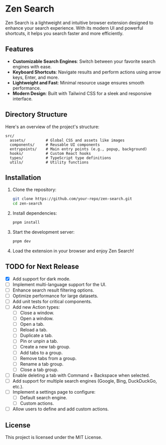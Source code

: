 # Zen Search

Zen Search is a lightweight and intuitive browser extension designed to enhance your search experience. With its modern UI and powerful shortcuts, it helps you search faster and more efficiently.

## Features

- **Customizable Search Engines**: Switch between your favorite search engines with ease.
- **Keyboard Shortcuts**: Navigate results and perform actions using arrow keys, Enter, and more.
- **Lightweight and Fast**: Minimal resource usage ensures smooth performance.
- **Modern Design**: Built with Tailwind CSS for a sleek and responsive interface.

## Directory Structure

Here's an overview of the project's structure:

```
src/
  assets/         # Global CSS and assets like images
  components/     # Reusable UI components
  entrypoints/    # Main entry points (e.g., popup, background)
  hooks/          # Custom React hooks
  types/          # TypeScript type definitions
  utils/          # Utility functions
```

## Installation

1. Clone the repository:
   ```bash
   git clone https://github.com/your-repo/zen-search.git
   cd zen-search
   ```

2. Install dependencies:
   ```bash
   pnpm install
   ```

3. Start the development server:
   ```bash
   pnpm dev
   ```

4. Load the extension in your browser and enjoy Zen Search!

## TODO for Next Release

- [x] Add support for dark mode.
- [ ] Implement multi-language support for the UI.
- [ ] Enhance search result filtering options.
- [ ] Optimize performance for large datasets.
- [ ] Add unit tests for critical components.
- [ ] Add new Action types:
  - [ ] Close a window.
  - [ ] Open a window.
  - [ ] Open a tab.
  - [ ] Reload a tab.
  - [ ] Duplicate a tab.
  - [ ] Pin or unpin a tab.
  - [ ] Create a new tab group.
  - [ ] Add tabs to a group.
  - [ ] Remove tabs from a group.
  - [ ] Rename a tab group.
  - [ ] Close a tab group.
- [ ] Enable deleting a tab with Command + Backspace when selected.
- [ ] Add support for multiple search engines (Google, Bing, DuckDuckGo, etc.).
- [ ] Implement a settings page to configure:
  - [ ] Default search engine.
  - [ ] Custom actions.
- [ ] Allow users to define and add custom actions.

## License

This project is licensed under the MIT License.
